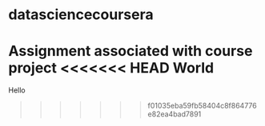 # datasciencecoursera
Assignment associated with course project
<<<<<<< HEAD
World
=======
Hello
>>>>>>> f01035eba59fb58404c8f864776e82ea4bad7891
